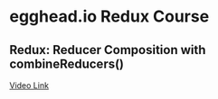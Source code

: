 # egghead.io Redux Course

## Redux: Reducer Composition with combineReducers()

[Video Link](https://egghead.io/lessons/javascript-redux-reducer-composition-with-combinereducers)